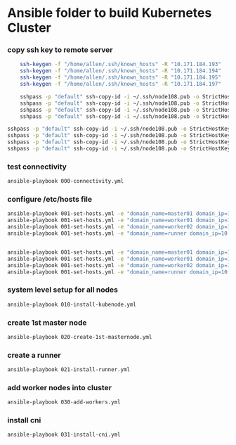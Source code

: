 # Ansible folder to build Kubernetes Cluster


### copy ssh key to remote server
```bash
    ssh-keygen -f "/home/allen/.ssh/known_hosts" -R "10.171.184.193"
    ssh-keygen -f "/home/allen/.ssh/known_hosts" -R "10.171.184.194"
    ssh-keygen -f "/home/allen/.ssh/known_hosts" -R "10.171.184.195"
    ssh-keygen -f "/home/allen/.ssh/known_hosts" -R "10.171.184.197"

    sshpass -p "default" ssh-copy-id -i ~/.ssh/node108.pub -o StrictHostKeyChecking=accept-new  root@10.171.184.193
    sshpass -p "default" ssh-copy-id -i ~/.ssh/node108.pub -o StrictHostKeyChecking=accept-new  root@10.171.184.194
    sshpass -p "default" ssh-copy-id -i ~/.ssh/node108.pub -o StrictHostKeyChecking=accept-new  root@10.171.184.195
    sshpass -p "default" ssh-copy-id -i ~/.ssh/node108.pub -o StrictHostKeyChecking=accept-new  root@10.171.184.197

sshpass -p "default" ssh-copy-id -i ~/.ssh/node108.pub -o StrictHostKeyChecking=accept-new  root@runner
sshpass -p "default" ssh-copy-id -i ~/.ssh/node108.pub -o StrictHostKeyChecking=accept-new  root@master01
sshpass -p "default" ssh-copy-id -i ~/.ssh/node108.pub -o StrictHostKeyChecking=accept-new  root@worker01
sshpass -p "default" ssh-copy-id -i ~/.ssh/node108.pub -o StrictHostKeyChecking=accept-new  root@worker02
```

### test connectivity
```bash
ansible-playbook 000-connectivity.yml 
```

### configure /etc/hosts file
```bash
ansible-playbook 001-set-hosts.yml -e "domain_name=master01 domain_ip=10.61.255.201"
ansible-playbook 001-set-hosts.yml -e "domain_name=worker01 domain_ip=10.61.255.202"
ansible-playbook 001-set-hosts.yml -e "domain_name=worker02 domain_ip=10.61.255.203"
ansible-playbook 001-set-hosts.yml -e "domain_name=runner domain_ip=10.61.255.101"


ansible-playbook 001-set-hosts.yml -e "domain_name=master01 domain_ip=10.81.255.201"
ansible-playbook 001-set-hosts.yml -e "domain_name=worker01 domain_ip=10.81.255.202"
ansible-playbook 001-set-hosts.yml -e "domain_name=worker02 domain_ip=10.81.255.203"
ansible-playbook 001-set-hosts.yml -e "domain_name=runner domain_ip=10.81.255.101"
```

### system level setup for all nodes
```bash
ansible-playbook 010-install-kubenode.yml 
```

### create 1st master node
```bash
ansible-playbook 020-create-1st-masternode.yml 
```

### create a runner
```bash
ansible-playbook 021-install-runner.yml 
```

### add worker nodes into cluster
```bash
ansible-playbook 030-add-workers.yml 
```

### install cni
```bash
ansible-playbook 031-install-cni.yml 
```